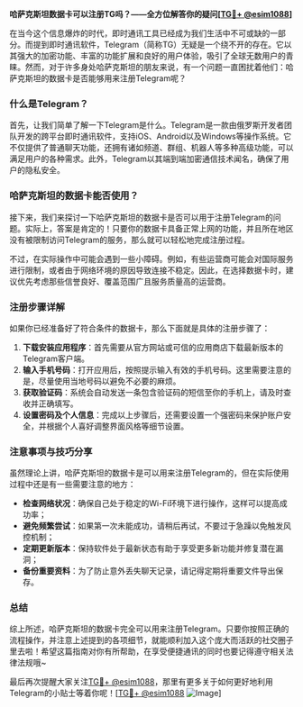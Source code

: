 **哈萨克斯坦数据卡可以注册TG吗？——全方位解答你的疑问[[TG💪+ @esim1088](https://t.me/s/esim1088)]**

在当今这个信息爆炸的时代，即时通讯工具已经成为我们生活中不可或缺的一部分。而提到即时通讯软件，Telegram（简称TG）无疑是一个绕不开的存在。它以其强大的加密功能、丰富的功能扩展和良好的用户体验，吸引了全球无数用户的青睐。然而，对于许多身处哈萨克斯坦的朋友来说，有一个问题一直困扰着他们：哈萨克斯坦的数据卡是否能够用来注册Telegram呢？

### 什么是Telegram？

首先，让我们简单了解一下Telegram是什么。Telegram是一款由俄罗斯开发者团队开发的跨平台即时通讯软件，支持iOS、Android以及Windows等操作系统。它不仅提供了普通聊天功能，还拥有诸如频道、群组、机器人等多种高级功能，可以满足用户的各种需求。此外，Telegram以其端到端加密通信技术闻名，确保了用户的隐私安全。

### 哈萨克斯坦的数据卡能否使用？

接下来，我们来探讨一下哈萨克斯坦的数据卡是否可以用于注册Telegram的问题。实际上，答案是肯定的！只要你的数据卡具备正常上网的功能，并且所在地区没有被限制访问Telegram的服务，那么就可以轻松地完成注册过程。

不过，在实际操作中可能会遇到一些小障碍。例如，有些运营商可能会对国际服务进行限制，或者由于网络环境的原因导致连接不稳定。因此，在选择数据卡时，建议优先考虑那些信誉良好、覆盖范围广且服务质量高的运营商。

### 注册步骤详解

如果你已经准备好了符合条件的数据卡，那么下面就是具体的注册步骤了：

1. **下载安装应用程序**：首先需要从官方网站或可信的应用商店下载最新版本的Telegram客户端。
2. **输入手机号码**：打开应用后，按照提示输入有效的手机号码。这里需要注意的是，尽量使用当地号码以避免不必要的麻烦。
3. **获取验证码**：系统会自动发送一条包含验证码的短信至你的手机上，请及时查收并正确填写。
4. **设置密码及个人信息**：完成以上步骤后，还需要设置一个强密码来保护账户安全，并根据个人喜好调整界面风格等细节设置。

### 注意事项与技巧分享

虽然理论上讲，哈萨克斯坦的数据卡是可以用来注册Telegram的，但在实际使用过程中还是有一些需要注意的地方：

- **检查网络状况**：确保自己处于稳定的Wi-Fi环境下进行操作，这样可以提高成功率；
- **避免频繁尝试**：如果第一次未能成功，请稍后再试，不要过于急躁以免触发风控机制；
- **定期更新版本**：保持软件处于最新状态有助于享受更多新功能并修复潜在漏洞；
- **备份重要资料**：为了防止意外丢失聊天记录，请记得定期将重要文件导出保存。

### 总结

综上所述，哈萨克斯坦的数据卡完全可以用来注册Telegram。只要你按照正确的流程操作，并注意上述提到的各项细节，就能顺利加入这个庞大而活跃的社交圈子里去啦！希望这篇指南对你有所帮助，在享受便捷通讯的同时也要记得遵守相关法律法规哦~ 

最后再次提醒大家关注[TG💪+ @esim1088](https://t.me/s/esim1088)，那里有更多关于如何更好地利用Telegram的小贴士等着你呢！[[TG💪+ @esim1088](https://t.me/s/esim1088) ![Image](https://i.postimg.cc/4NQfJmqS/Snipaste-2025-05-13-00-14-12.png)]